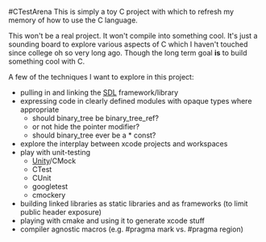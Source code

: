 #CTestArena
This is simply a toy C project with which to refresh my memory of how to use the C language.

This won't be a real project. It won't compile into something cool. It's just a sounding board to explore various aspects of C which I haven't touched since college oh so very long ago. Though the long term goal **is** to build something cool with C.

A few of the techniques I want to explore in this project:

* pulling in and linking the [SDL] framework/library
* expressing code in clearly defined modules with opaque types where appropriate
    * should binary\_tree be binary\_tree\_ref?
    * or not hide the pointer modifier?
    * should binary\_tree ever be a \* const?
* explore the interplay between xcode projects and workspaces
* play with unit-testing
    * [Unity]/CMock
    * CTest
    * CUnit
    * googletest
    * cmockery
* building linked libraries as static libraries and as frameworks (to limit public header exposure)
* playing with cmake and using it to generate xcode stuff
* compiler agnostic macros (e.g. #pragma mark vs. #pragma region)

[SDL]: http://www.libsdl.org/
[Unity]: http://throwtheswitch.org
